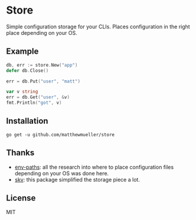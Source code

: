 # Store

Simple configuration storage for your CLIs. Places configuration in the right place depending on your OS.

## Example

```go
db, err := store.New("app")
defer db.Close()

err = db.Put("user", "matt")

var v string
err = db.Get("user", &v)
fmt.Println("got", v)
```

## Installation

```
go get -u github.com/matthewmueller/store
```

## Thanks

- [env-paths](https://github.com/sindresorhus/env-paths): all the research into where to place configuration files depending on your OS was done here.
- [skv](https://github.com/rapidloop/skv): this package simplified the storage piece a lot.

## License

MIT
